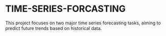 # TIME-SERIES-FORCASTING
This project focuses on two major time series forecasting tasks, aiming to predict future trends based on historical data.
